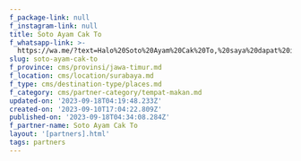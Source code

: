 ```yaml
---
f_package-link: null
f_instagram-link: null
title: Soto Ayam Cak To
f_whatsapp-link: >-
  https://wa.me/?text=Halo%20Soto%20Ayam%20Cak%20To,%20saya%20dapat%20info%20dari%20@loocale.id%20dan%20punya%20pertanyaan
slug: soto-ayam-cak-to
f_province: cms/provinsi/jawa-timur.md
f_location: cms/location/surabaya.md
f_type: cms/destination-type/places.md
f_category: cms/partner-category/tempat-makan.md
updated-on: '2023-09-18T04:19:48.233Z'
created-on: '2023-09-10T17:04:22.809Z'
published-on: '2023-09-18T04:34:08.284Z'
f_partner-name: Soto Ayam Cak To
layout: '[partners].html'
tags: partners
---
```



